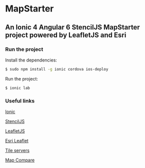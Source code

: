 # MapStarter
## An Ionic 4 Angular 6 StencilJS MapStarter project powered by LeafletJS and Esri

### Run the project
Install the dependencies:
```bash
$ sudo npm install -g ionic cordova ios-deploy
```

Run the project:
```bash
$ ionic lab
```

### Useful links
[Ionic](https://ionicframework.com/)

[StencilJS](https://stenciljs.com/)

[LeafletJS](https://leafletjs.com/)

[Esri Leaflet](https://esri.github.io/esri-leaflet/)

[Tile servers](https://wiki.openstreetmap.org/wiki/Tile_servers)

[Map Compare](https://mc.bbbike.org/mc/)
